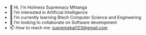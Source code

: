 - 👋 Hi, I’m Holiness Supremacy Mhlanga
- 👀 I’m interested in Artificial Intelligence
- 🌱 I’m currently learning Btech Computer Science and Engineering
- 💞️ I’m looking to collaborate on Software development
- 📫 How to reach me: supremekat123@gmail.com

<!---
Holiness12thScorpion/Holiness12thScorpion is a ✨ special ✨ repository because its `README.md` (this file) appears on your GitHub profile.
You can click the Preview link to take a look at your changes.
--->
